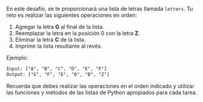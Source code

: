 En este desafío, se te proporcionará una lista de letras llamada `letters`. Tu reto es realizar las siguientes operaciones en orden:

1. Agregar la letra **G** al final de la lista.
1. Reemplazar la letra en la posición 0 con la letra **Z**.
1. Eliminar la letra **C** de la lista.
1. Imprimir la lista resultante al revés.

Ejemplo:

```txt
Input: ["A", "B", "C", "D", "E", "F"]
Output: ["G", "F", "E", "D", "B", "Z"]
```

Recuerda que debes realizar las operaciones en el orden indicado y utilizar las funciones y métodos de las listas de Python apropiados para cada tarea.